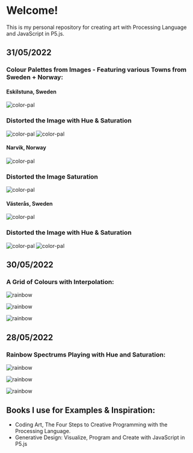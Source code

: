 # Welcome!

This is my personal repository for creating art with Processing Language and JavaScript in P5.js.

## 31/05/2022
### Colour Palettes from Images - Featuring various Towns from Sweden + Norway:
#### Eskilstuna, Sweden
![color-pal](p5/book-examples/images/eskil-1.png)
### Distorted the Image with Hue & Saturation
![color-pal](p5/book-examples/images/eskil-hue.png)
![color-pal](p5/book-examples/images/eskil-sat.png)

#### Narvik, Norway
![color-pal](p5/book-examples/images/narvik.png)
### Distorted the Image Saturation
![color-pal](p5/book-examples/images/narvik-sat.png)

#### Västerås, Sweden
![color-pal](p5/book-examples/images/vast.jpg)
### Distorted the Image with Hue & Saturation
![color-pal](p5/book-examples/images/vast-hue.png)
![color-pal](p5/book-examples/images/vast-saturation.png)

## 30/05/2022
### A Grid of Colours with Interpolation:
![rainbow](p5/book-examples/images/interpol-1.png)

![rainbow](p5/book-examples/images/interpol-2.png)

![rainbow](p5/book-examples/images/interpol-3.png)

## 28/05/2022 
### Rainbow Spectrums Playing with Hue and Saturation:
![rainbow](p5/book-examples/images/rainbow-spec2.png)

![rainbow](p5/book-examples/images/rainbow-spec3.png)

![rainbow](p5/book-examples/images/rainbow-spec4.png)

## Books I use for Examples & Inspiration:
* Coding Art, The Four Steps to Creative Programming with the Processing Language.
* Generative Design: Visualize, Program and Create with JavaScript in P5.js